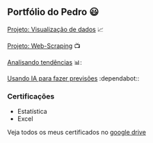 ## Portfólio do Pedro :smiley:

[Projeto: Visualização de dados](https://github.com/Pedro-HCXavier/portfolio-/blob/main/visualizacao/empresasEUA/empresasEUA.ipynb) :chart_with_upwards_trend:

[Projeto: Web-Scraping](https://github.com/Pedro-HCXavier/portfolio-/blob/main/web-scraping/scrape.ipynb) :tv:

[Analisando tendências](https://github.com/Pedro-HCXavier/portfolio-/blob/423cb49e33f875c56e641bf253cfde5b844b3398/python_insights/projeto_analise/codigo.ipynb) 📊:

[Usando IA para fazer previsões](https://github.com/Pedro-HCXavier/portfolio-/blob/423cb49e33f875c56e641bf253cfde5b844b3398/python_insights/projeto_ia/inicial.ipynb) :dependabot::

### Certificações

- Estatística
- Excel

Veja todos os meus certificados no [google drive](https://drive.google.com/drive/folders/1D5zAVTUyBxDRadj2_FBoeb6D3ncgOG0T?usp=drive_link)

